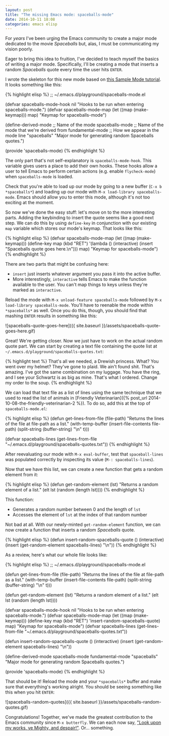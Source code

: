 ```yaml
---
layout: post
title: "The missing Emacs mode: spaceballs-mode"
date: 2014-10-11 18:08
categories: emacs elisp
---
```

For *years* I've been urging the Emacs community to create a major mode dedicated to the movie *Spaceballs* but, alas, I must be communicating my vision poorly.

Eager to bring this idea to fruition, I've decided to teach myself the basics of writing a major mode. Specifically, I'll be creating a mode that inserts a random *Spaceballs* quote every time the user hits `ENTER`.

I wrote the skeleton for this new mode based on [this Sample Mode tutorial](http://www.emacswiki.org/emacs/SampleMode). It looks something like this:

{% highlight elisp %}
;; ~/.emacs.d/playground/spaceballs-mode.el

(defvar spaceballs-mode-hook nil
  "Hooks to be run when entering spaceballs-mode.")
(defvar spaceballs-mode-map
  (let ((map (make-keymap))) map)
  "Keymap for spaceballs-mode")

(define-derived-mode
  ;; Name of the mode
  spaceballs-mode
  ;; Name of the mode that we're derived from
  fundamental-mode
  ;; How we appear in the mode line
  "spaceballs"
  "Major mode for generating random Spaceballs quotes.")

(provide 'spaceballs-mode)
{% endhighlight %}

The only part that's not self-explanatory is `spaceballs-mode-hook`. This variable gives users a place to add their own hooks. These hooks allow a user to tell Emacs to perform certain actions (e.g. enable `flycheck-mode`) when `spaceballs-mode` is loaded.

Check that you're able to load up our mode by going to a new buffer (`C-x b *spaceballs*`) and loading up our mode with `M-x load-library spaceballs-mode`. Emacs should allow you to enter this mode, although it's not too exciting at the moment.

So now we've done the easy stuff: let's move on to the more interesting parts. Adding the keybinding to insert the quote seems like a good next step. We can do this by using `define-key` in conjunction with our existing `map` variable which stores our mode's keymap. That looks like this:

{% highlight elisp %}
(defvar spaceballs-mode-map
  (let ((map (make-keymap)))
    (define-key map (kbd "RET") '(lambda ()
                                   (interactive)
                                   (insert "Spaceballs quote goes here.\n")))
    map)
  "Keymap for spaceballs-mode")
{% endhighlight %}

There are two parts that might be confusing here:

* `insert` just inserts whatever argument you pass it into the active buffer.
* More interestingly, `interactive` tells Emacs to make the function available to the user. You can't map things to keys unless they're marked as `interactive`.

Reload the mode with `M-x unload-feature spaceballs-mode` followed by `M-x load-library spaceballs-mode`. You'll have to reenable the mode within `*spaceballs*` as well. Once you do this, though, you should find that mashing `ENTER` results in something like this:

![spaceballs-quote-goes-here]({{ site.baseurl }}/assets/spaceballs-quote-goes-here.gif)

Great! We're getting closer. Now we just have to work on the actual random quote part. We can start by creating a text file containing the quote list at `~/.emacs.d/playground/spaceballs-quotes.txt`:

{% highlight text %}
That's all we needed, a Drewish princess.
What? You went over my helmet?
They've gone to plaid.
We ain't found shit.
That's amazing. I've got the same combination on my luggage.
You have the ring, and I see your Schwartz is as big as mine.
That's what I ordered. Change my order to the soup.
{% endhighlight %}

We can load that text file as a list of lines using the same technique that we used to read the list of animals in [Friendly Veterinarian]({% post_url 2014-10-08-the-friendly-veterinarian-2 %}). To do so, add this at the top of `spaceballs-mode.el`:

{% highlight elisp %}
(defun get-lines-from-file (file-path)
  "Returns the lines of the file at file-path as a list."
  (with-temp-buffer
    (insert-file-contents file-path)
    (split-string (buffer-string) "\n" t)))

(defvar spaceballs-lines
  (get-lines-from-file "~/.emacs.d/playground/spaceballs-quotes.txt"))
{% endhighlight %}

After reevaluating our mode with `M-x eval-buffer`, test that `spaceball-lines` was populated correctly by inspecting its value (`M-: spaceballs-lines`).

Now that we have this list, we can create a new function that gets a random element from it:

{% highlight elisp %}
(defun get-random-element (lst)
  "Returns a random element of a list."
  (elt lst (random (length lst))))
{% endhighlight %}

This function:

* Generates a random number between 0 and the length of `lst`
* Accesses the element of `lst` at the index of that random number

Not bad at all. With our newly-minted `get-random-element` function, we can now create a function that inserts a random *Spaceballs* quote.

{% highlight elisp %}
(defun insert-random-spaceballs-quote ()
  (interactive)
  (insert (get-random-element spaceballs-lines) "\n"))
{% endhighlight %}

As a review, here's what our whole file looks like:

{% highlight elisp %}
;; ~/.emacs.d/playground/spaceballs-mode.el

(defun get-lines-from-file (file-path)
  "Returns the lines of the file at file-path as a list."
  (with-temp-buffer
    (insert-file-contents file-path)
    (split-string (buffer-string) "\n" t)))

(defun get-random-element (lst)
  "Returns a random element of a list."
  (elt lst (random (length lst))))

(defvar spaceballs-mode-hook nil
  "Hooks to be run when entering spaceballs-mode.")
(defvar spaceballs-mode-map
  (let ((map (make-keymap)))
    (define-key map (kbd "RET") 'insert-random-spaceballs-quote)
    map)
  "Keymap for spaceballs-mode")
(defvar spaceballs-lines
  (get-lines-from-file "~/.emacs.d/playground/spaceballs-quotes.txt"))

(defun insert-random-spaceballs-quote ()
  (interactive)
  (insert (get-random-element spaceballs-lines) "\n"))

(define-derived-mode spaceballs-mode fundamental-mode "spaceballs"
  "Major mode for generating random Spaceballs quotes.")

(provide 'spaceballs-mode)
{% endhighlight %}

That should be it! Reload the mode and your `*spaceballs*` buffer and make sure that everything's working alright. You should be seeing something like this when you hit `ENTER`:

![spaceballs-random-quotes]({{ site.baseurl }}/assets/spaceballs-random-quotes.gif)

Congratulations! Together, we've made the greatest contribution to the Emacs community since `M-x butterfly`. We can each now say, ["Look upon my works, ye Mighty, and despair!"](http://www.poets.org/poetsorg/poem/ozymandias). Or... something.

